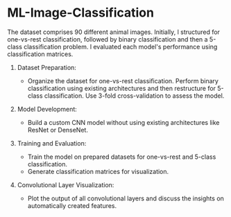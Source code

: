 # ML-Image-Classification
The dataset comprises 90 different animal images. Initially, l structured for one-vs-rest classification, followed by binary classification and then a 5-class classification problem. l evaluated each model's performance using classification matrices.
1. Dataset Preparation:
   - Organize the dataset for one-vs-rest classification. Perform binary classification using existing architectures and then restructure for 5-class classification. Use 3-fold cross-validation to assess the model.

2. Model Development:
   - Build a custom CNN model without using existing architectures like ResNet or DenseNet.

3. Training and Evaluation:
   - Train the model on prepared datasets for one-vs-rest and 5-class classification.
   - Generate classification matrices for visualization.

4. Convolutional Layer Visualization:
   - Plot the output of all convolutional layers and discuss the insights on automatically created features.
